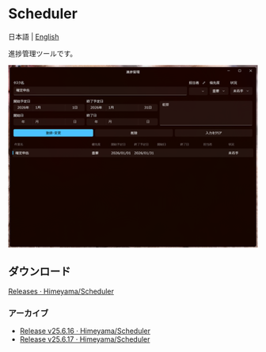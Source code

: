 # Scheduler
日本語 | [English](README.en.md)

進捗管理ツールです。

![alt text](docs/image.png)

## ダウンロード
[Releases · Himeyama/Scheduler](https://github.com/Himeyama/Scheduler/releases)

### アーカイブ
- [Release v25.6.16 · Himeyama/Scheduler](https://github.com/Himeyama/Scheduler/releases/tag/v25.6.16)
- [Release v25.6.17 · Himeyama/Scheduler](https://github.com/Himeyama/Scheduler/releases/tag/v25.6.17)